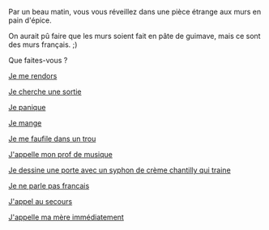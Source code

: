 Par un beau matin, vous vous réveillez dans une pièce étrange aux murs en pain d'épice.

On aurait pû faire que les murs soient fait en pâte de guimave, mais ce sont des murs français. ;)

Que faites-vous ?

[Je me rendors](dormir/reve-etrange.md)

[Je cherche une sortie](sortie/chercher-la-sortie.md)

[Je panique](panique/frapper-le-mur.md)

[Je mange](manger/faim.md)

[Je me faufile dans un trou](manger/trou/trou.md)

[J'appelle mon prof de musique](telephone/prof_musique.md)

[Je dessine une porte avec un syphon de crème chantilly qui traine](dessine/porte.md)

[Je ne parle pas francais](../english/marshmallow.md)

[J'appel au secours](appel-au-secours/appeler-au-secours.md)

[J'appelle ma mère immédiatement](appel-maman/appeler-maman.md)
